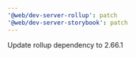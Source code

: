 ```yaml
---
'@web/dev-server-rollup': patch
'@web/dev-server-storybook': patch
---
```


Update rollup dependency to 2.66.1
